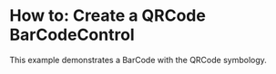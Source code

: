 # How to: Create a QRCode BarCodeControl


This example demonstrates a BarCode with the QRCode symbology.

<br/>


